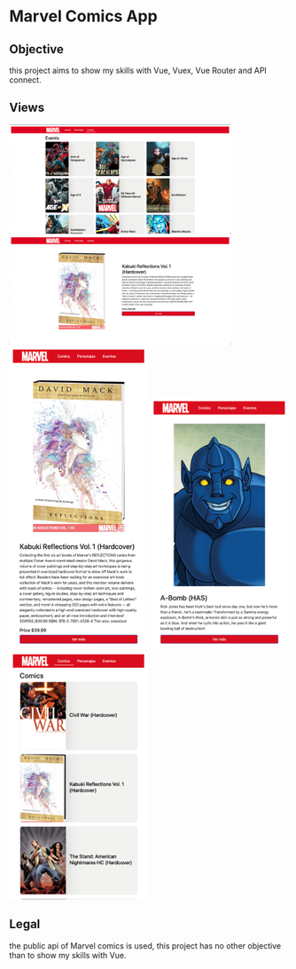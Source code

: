 # Marvel Comics App

## Objective

this project aims to show my skills with Vue, Vuex, Vue Router and API connect.

## Views
<img src="./src/assets/screens/c1.png" width="400px">
<img src="./src/assets/screens/c2.png" width="400px">
<img src="./src/assets/screens/c3.png" width="250px">
<img src="./src/assets/screens/c4.png" width="250px">
<img src="./src/assets/screens/c5.png" width="250px">


## Legal

the public api of Marvel comics is used, this project has no other objective than to show my skills with Vue.
